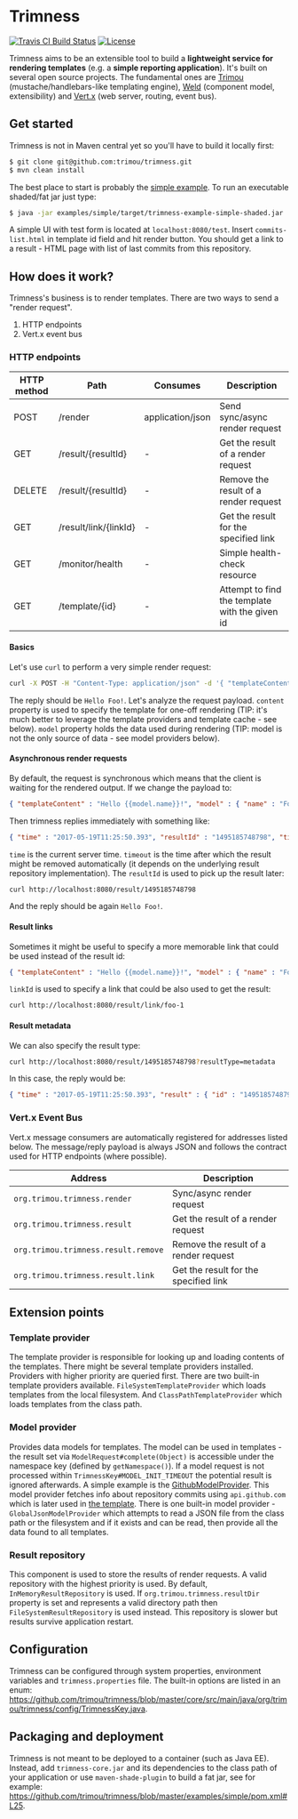 # Trimness

[![Travis CI Build Status](https://img.shields.io/travis/trimou/trimness/master.svg)](https://travis-ci.org/trimou/trimness)
[![License](https://img.shields.io/badge/license-Apache%20License%202.0-yellow.svg)](http://www.apache.org/licenses/LICENSE-2.0.html)

Trimness aims to be an extensible tool to build a **lightweight service for rendering templates** (e.g. a **simple reporting application**).
It's built on several open source projects.
The fundamental ones are [Trimou](http://trimou.org/) (mustache/handlebars-like templating engine), [Weld](http://weld.cdi-spec.org) (component model, extensibility) and [Vert.x](http://vertx.io) (web server, routing, event bus).

## Get started

Trimness is not in Maven central yet so you'll have to build it locally first:

```bash
$ git clone git@github.com:trimou/trimness.git
$ mvn clean install
```

The best place to start is probably the [simple example](https://github.com/trimou/trimness/tree/master/examples/simple).
To run an executable shaded/fat jar just type:

```bash
$ java -jar examples/simple/target/trimness-example-simple-shaded.jar
```

A simple UI with test form is located at `localhost:8080/test`.
Insert `commits-list.html` in template id field and hit render button.
You should get a link to a result - HTML page with list of last commits from this repository.

## How does it work?

Trimness's business is to render templates.
There are two ways to send a "render request".

1. HTTP endpoints
2. Vert.x event bus

### HTTP endpoints

| HTTP method | Path          | Consumes | Description |
|------------|---------------|--------------|--------------|
| POST | /render | application/json | Send sync/async render request |
| GET | /result/{resultId} | - | Get the result of a render request |
| DELETE | /result/{resultId} | - | Remove the result of a render request |
| GET | /result/link/{linkId} | - | Get the result for the specified link |
| GET | /monitor/health | - | Simple health-check resource |
| GET | /template/{id} | - | Attempt to find the template with the given id |

#### Basics

Let's use `curl` to perform a very simple render request:

```bash
curl -X POST -H "Content-Type: application/json" -d '{ "templateContent" : "Hello {{model.name}}!", "model" : { "name" : "Foo"} }' http://localhost:8080/render
```

The reply should be `Hello Foo!`.
Let's analyze the request payload.
`content` property is used to specify the template for one-off rendering (TIP: it's much better to leverage the template providers and template cache - see below).
`model` property holds the data used during rendering (TIP: model is not the only source of data - see model providers below).

#### Asynchronous render requests

By default, the request is synchronous which means that the client is waiting for the rendered output.
If we change the payload to:

```json
{ "templateContent" : "Hello {{model.name}}!", "model" : { "name" : "Foo"}, "async": true }
```

Then trimness replies immediately with something like:

```json
{ "time" : "2017-05-19T11:25:50.393", "resultId" : "1495185748798", "timeout" : "2017-05-19T11:30:50.393"}
```

`time` is the current server time.
`timeout` is the time after which the result might be removed automatically (it depends on the underlying result repository implementation).
The `resultId` is used to pick up the result later:

```bash
curl http://localhost:8080/result/1495185748798
```

And the reply should be again `Hello Foo!`.

#### Result links

Sometimes it might be useful to specify a more memorable link that could be used instead of the result id:

```json
{ "templateContent" : "Hello {{model.name}}!", "model" : { "name" : "Foo"}, "async": true, "linkId" : "foo-1" }
```
`linkId` is used to specify a link that could be also used to get the result:

```bash
curl http://localhost:8080/result/link/foo-1
```

#### Result metadata

We can also specify the result type:

```bash
curl http://localhost:8080/result/1495185748798?resultType=metadata
```

In this case, the reply would be:

```json
{ "time" : "2017-05-19T11:25:50.393", "result" : { "id" : "1495185748798", "templateId" : "oneoff_1495201157642", "output" : "Hello Foo!", "status" : "SUCCESS" }}
```

### Vert.x Event Bus

Vert.x message consumers are automatically registered for addresses listed below.
The message/reply payload is always JSON and follows the contract used for HTTP endpoints (where possible).

| Address | Description |
|------------|--------------|
| `org.trimou.trimness.render` | Sync/async render request |
| `org.trimou.trimness.result` | Get the result of a render request |
| `org.trimou.trimness.result.remove` | Remove the result of a render request |
| `org.trimou.trimness.result.link` | Get the result for the specified link |

## Extension points

### Template provider

The template provider is responsible for looking up and loading contents of the templates.
There might be several template providers installed.
Providers with higher priority are queried first.
There are two built-in template providers available.
`FileSystemTemplateProvider` which loads templates from the local filesystem.
And `ClassPathTemplateProvider` which loads templates from the class path.

### Model provider

Provides data models for templates.
The model can be used in templates - the result set via `ModelRequest#complete(Object)` is accessible under the namespace key (defined by `getNamespace()`).
If a model request is not processed within `TrimnessKey#MODEL_INIT_TIMEOUT` the potential result is ignored afterwards.
A simple example is the [GithubModelProvider](https://github.com/trimou/trimness/blob/master/examples/simple/src/main/java/org/trimou/trimness/example/simple/GithubModelProvider.java).
This model provider fetches info about repository commits using `api.github.com` which is later used in [the template](https://github.com/trimou/trimness/blob/master/examples/simple/src/main/resources/META-INF/templates/commits-list.html#L15).
There is one built-in model provider - `GlobalJsonModelProvider` which attempts to read a JSON file from the class path or the filesystem and if it exists and can be read, then provide all the data found to all templates.

### Result repository

This component is used to store the results of render requests.
A valid repository with the highest priority is used.
By default, `InMemoryResultRepository` is used.
If `org.trimou.trimness.resultDir` property is set and represents a valid directory path then `FileSystemResultRepository` is used instead.
This repository is slower but results survive application restart.

## Configuration

Trimness can be configured through system properties, environment variables and `trimness.properties` file.
The built-in options are listed in an enum: https://github.com/trimou/trimness/blob/master/core/src/main/java/org/trimou/trimness/config/TrimnessKey.java.

## Packaging and deployment

Trimness is not meant to be deployed to a container (such as Java EE).
Instead, add `trimness-core.jar` and its dependencies to the class path of your application or use `maven-shade-plugin` to build a fat jar, see for example: https://github.com/trimou/trimness/blob/master/examples/simple/pom.xml#L25.
